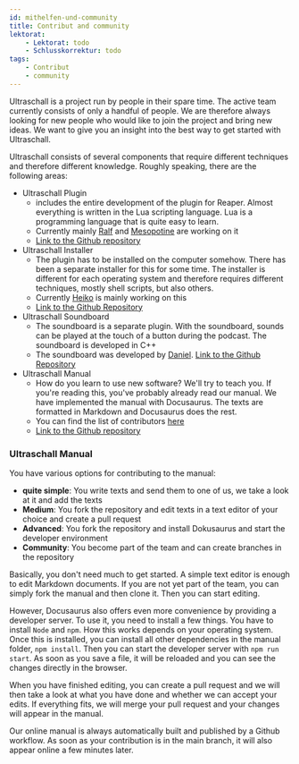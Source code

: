 ```yaml
---
id: mithelfen-und-community
title: Contribut and community
lektorat:
    - Lektorat: todo
    - Schlusskorrektur: todo
tags:
    - Contribut
    - community
---
```


Ultraschall is a project run by people in their spare time. The active team currently consists of only a handful of people. We are therefore always looking for new people who would like to join the project and bring new ideas. We want to give you an insight into the best way to get started with Ultraschall.

Ultraschall consists of several components that require different techniques and therefore different knowledge. Roughly speaking, there are the following areas:
- Ultraschall Plugin
    - includes the entire development of the plugin for Reaper. Almost everything is written in the Lua scripting language. Lua is a programming language that is quite easy to learn.  
    - Currently mainly [Ralf](https://github.com/rstockm) and [Mesopotine](https://github.com/mespotine) are working on it
    - [Link to the Github repository](https://github.com/Ultraschall/ultraschall-portable)
- Ultraschall Installer
    - The plugin has to be installed on the computer somehow. There has been a separate installer for this for some time. The installer is different for each operating system and therefore requires different techniques, mostly shell scripts, but also others. 
    - Currently [Heiko](https://github.com/heikopanjas) is mainly working on this
    - [Link to the Github Repository](https://github.com/Ultraschall/ultraschall-installer)
- Ultraschall Soundboard
    - The soundboard is a separate plugin. With the soundboard, sounds can be played at the touch of a button during the podcast. The soundboard is developed in C++
    - The soundboard was developed by [Daniel](https://github.com/danlin). 
    [Link to the Github Repository](https://github.com/Ultraschall/ultraschall-soundboard)
- Ultraschall Manual
    - How do you learn to use new software? We'll try to teach you. If you're reading this, you've probably already read our manual. We have implemented the manual with Docusaurus. The texts are formatted in Markdown and Docusaurus does the rest. 
    - You can find the list of contributors [here](partcipants) 
    - [Link to the Github repository](https://github.com/Ultraschall/ultraschall-manual)


### Ultraschall Manual
You have various options for contributing to the manual: 
- **quite simple**: You write texts and send them to one of us, we take a look at it and add the texts
- **Medium**: You fork the repository and edit texts in a text editor of your choice and create a pull request
- **Advanced**: You fork the repository and install Dokusaurus and start the developer environment
- **Community**: You become part of the team and can create branches in the repository

Basically, you don't need much to get started. A simple text editor is enough to edit Markdown documents. If you are not yet part of the team, you can simply fork the manual and then clone it. Then you can start editing. 

However, Docusaurus also offers even more convenience by providing a developer server. To use it, you need to install a few things. You have to install `Node` and `npm`. How this works depends on your operating system. Once this is installed, you can install all other dependencies in the manual folder, `npm install`. Then you can start the developer server with `npm run start`. As soon as you save a file, it will be reloaded and you can see the changes directly in the browser. 

When you have finished editing, you can create a pull request and we will then take a look at what you have done and whether we can accept your edits. If everything fits, we will merge your pull request and your changes will appear in the manual.

Our online manual is always automatically built and published by a Github workflow. As soon as your contribution is in the main branch, it will also appear online a few minutes later. 
